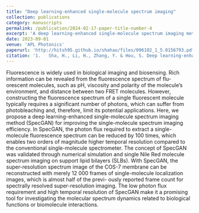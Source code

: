 ```yaml
---
title: "Deep learning-enhanced single-molecule spectrum imaging"
collection: publications
category: manuscripts
permalink: /publication/2024-02-17-paper-title-number-4
excerpt: 'A deep learning-enhanced single-molecule spectrum imaging method (SpecGAN) for improving the single-molecule spectrum imaging efficiency. With SpecGAN, the super-resolution spectrum image of the COS-7 membrane can be reconstructed with merely 12,000 frames of single-molecule localization images, which is almost half of the previously reported frame count for spectrally resolved super-resolution imaging.'
date: 2023-09-01
venue: 'APL Photonics'
paperurl: 'http://hitsh95.github.io/shahao/files/096102_1_5.0156793.pdf'
citation: '1.	Sha, H., Li, H., Zhang, Y. & Hou, S. Deep learning-enhanced single-molecule spectrum imaging. APL Photonics 8(2023).'
---
```


Fluorescence is widely used in biological imaging and biosensing. Rich information can be revealed from the fluorescence spectrum of flu- orescent molecules, such as pH, viscosity and polarity of the molecule’s environment, and distance between two FRET molecules. However, constructing the fluorescence spectrum of a single fluorescent molecule typically requires a significant number of photons, which can suffer from photobleaching and, therefore, limit its potential applications. Here, we propose a deep learning-enhanced single-molecule spectrum imaging method (SpecGAN) for improving the single-molecule spectrum imaging efficiency. In SpecGAN, the photon flux required to extract a single-molecule fluorescence spectrum can be reduced by 100 times, which enables two orders of magnitude higher temporal resolution compared to the conventional single-molecule spectrometer. The concept of SpecGAN was validated through numerical simulation and single Nile Red molecule spectrum imaging on support lipid bilayers (SLBs). With SpecGAN, the super-resolution spectrum image of the COS-7 membrane can be reconstructed with merely 12 000 frames of single-molecule localization images, which is almost half of the previ- ously reported frame count for spectrally resolved super-resolution imaging. The low photon flux requirement and high temporal resolution of SpecGAN make it a promising tool for investigating the molecular spectrum dynamics related to biological functions or biomolecule interactions.
